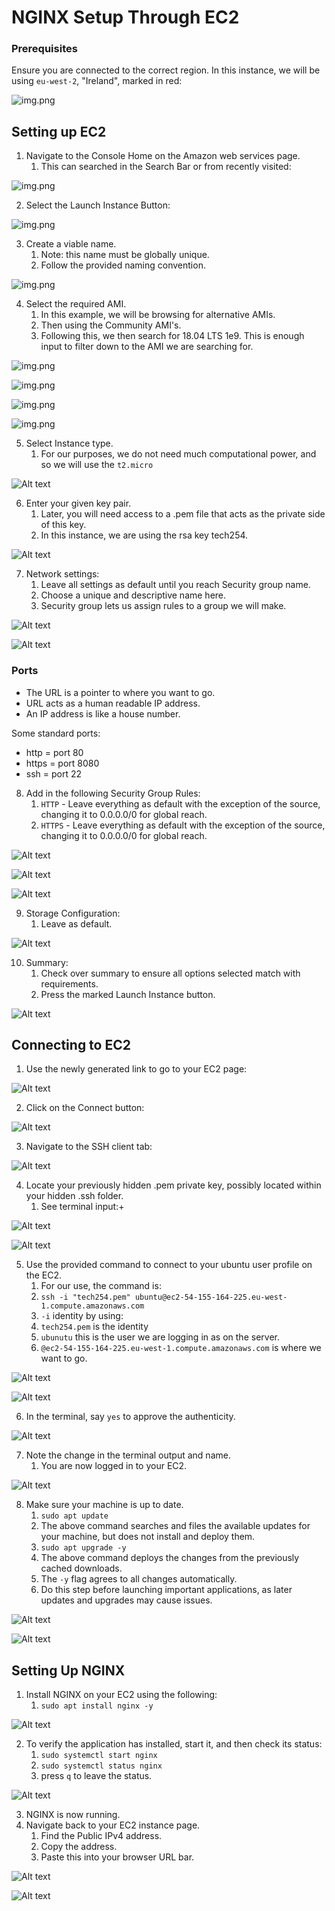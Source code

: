 # NGINX Setup Through EC2

### Prerequisites

Ensure you are connected to the correct region. In this instance, we will be using `eu-west-2`, "Ireland", marked in red:

![img.png](linux_images/region_location.png)

## Setting up EC2

1. Navigate to the Console Home on the Amazon web services page.
   1. This can searched in the Search Bar or from recently visited:

![img.png](linux_images/EC2_location_on_page.png)

2. Select the Launch Instance Button:

![img.png](linux_images/launch_instance_location.png)

3. Create a viable name.
    1. Note: this name must be globally unique.
    2. Follow the provided naming convention.

![img.png](linx_images/../linux_images/nginx_naming.png)

4. Select the required AMI.
   1. In this example, we will be browsing for alternative AMIs.
   2. Then using the Community AMI's.
   3. Following this, we then search for 18.04 LTS 1e9. This is enough input to filter down to the AMI we are searching for.

![img.png](linux_images/browse_more_amis.png)

![img.png](linux_images/community_amis_location.png)

![img.png](linux_images/ubuntu_version.png)

![img.png](linux_images/ubuntu_select.png)

5. Select Instance type.
   1. For our purposes, we do not need much computational power, and so we will use the `t2.micro`

![Alt text](image-4.png)

6. Enter your given key pair.
   1. Later, you will need access to a .pem file that acts as the private side of this key.
   2. In this instance, we are using the rsa key tech254.

![Alt text](image-5.png)

7. Network settings:
   1. Leave all settings as default until you reach Security group name.
   2. Choose a unique and descriptive name here.
   3. Security group lets us assign rules to a group we will make.

![Alt text](image-6.png)

![Alt text](image-7.png)

### Ports

- The URL is a pointer to where you want to go.
- URL acts as a human readable IP address.
- An IP address is like a house number.

Some standard ports:

- http = port 80
- https = port 8080
- ssh = port 22

8. Add in the following Security Group Rules:
   1. `HTTP` - Leave everything as default with the exception of the source, changing it to 0.0.0.0/0 for global reach.
   2. `HTTPS` - Leave everything as default with the exception of the source, changing it to 0.0.0.0/0 for global reach.

![Alt text](image-9.png)

![Alt text](image-10.png)

![Alt text](image-11.png)

9. Storage Configuration:
   1.  Leave as default.

![Alt text](image-12.png)

10. Summary:
    1.  Check over summary to ensure all options selected match with requirements.
    2.  Press the marked Launch Instance button.

![Alt text](image-13.png)

## Connecting to EC2

1. Use the newly generated link to go to your EC2 page:

![Alt text](image.png)

2. Click on the Connect button:

![Alt text](image-15.png)

3. Navigate to the SSH client tab:

![Alt text](image-16.png)

4. Locate your previously hidden .pem private key, possibly located within your hidden .ssh folder.
   1. See terminal input:+

![Alt text](image-17.png)

![Alt text](image-18.png)

5. Use the provided command to connect to your ubuntu user profile on the EC2.
   1. For our use, the command is:
   2. `ssh -i "tech254.pem" ubuntu@ec2-54-155-164-225.eu-west-1.compute.amazonaws.com`
   3. `-i` identity by using:
   4. `tech254.pem` is the identity
   5. `ubunutu` this is the user we are logging in as on the server.
   6. `@ec2-54-155-164-225.eu-west-1.compute.amazonaws.com` is where we want to go.

![Alt text](image-19.png)

![Alt text](image-20.png)

6. In the terminal, say `yes` to approve the authenticity.

![Alt text](image-21.png)

7. Note the change in the terminal output and name.
   1. You are now logged in to your EC2.

![Alt text](image-22.png)

8. Make sure your machine is up to date.
   1. `sudo apt update`
   2. The above command searches and files the available updates for your machine, but does not install and deploy them.
   3. `sudo apt upgrade -y`
   4. The above command deploys the changes from the previously cached downloads.
   5. The `-y` flag agrees to all changes automatically.
   6. Do this step before launching important applications, as later updates and upgrades may cause issues.

![Alt text](image-23.png)

![Alt text](image-24.png)

## Setting Up NGINX

1. Install NGINX on your EC2 using the following:
   1. `sudo apt install nginx -y`

![Alt text](image-25.png)

2.  To verify the application has installed, start it, and then check its status:
    1.  `sudo systemctl start nginx`
    2.  `sudo systemctl status nginx`
    3.  press `q` to leave the status.

![Alt text](image-1.png)

3. NGINX is now running.
4. Navigate back to your EC2 instance page.
   1. Find the Public IPv4 address.
   2. Copy the address.
   3. Paste this into your browser URL bar.

![Alt text](image-28.png)

![Alt text](image-29.png)